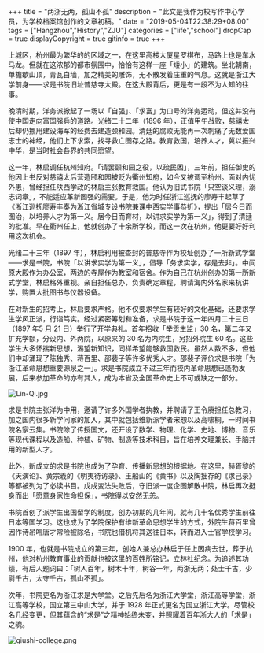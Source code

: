 +++
title = "两浙无两，孤山不孤"
description = "此文是我作为校写作中心学员，为学校档案馆创作的文章初稿。"
date = "2019-05-04T22:38:29+08:00"
tags = ["Hangzhou","History","ZJU"]
categories = ["life","school"]
dropCap = true
displayCopyright = true
gitinfo = true
+++

上城区，杭州最为繁华的的区域之一，在这里高楼大厦星罗棋布，马路上也是车水马龙。但就在这浓郁的都市氛围中，恰恰有这样一座「矮小」的建筑。坐北朝南，单檐歇山顶，青瓦白墙，加之精美的雕饰，无不散发着庄重的气息。这就是浙江大学前身——求是书院旧址普慈寺大殿。在这大殿背后，更是有一段不为人知的往事。

晚清时期，洋务派掀起了一场以「自强」、「求富」为口号的洋务运动，但这并没有使中国走向富国强兵的道路。光绪二十二年（1896 年），正值甲午战败，慈禧太后却仍挪用建设海军的经费去建造颐和园。清廷的腐败无能再一次刺痛了无数爱国志士的神经，他们上下求索，找寻救亡图存之路。教育救国，培养人才，冀以振兴中华，是当时社会各界的共同愿望。

这一年，林启调任杭州知府。「请罢颐和园之役，以疏民困」，三年前，担任御史的他因上书反对慈禧太后营造颐和园被贬为衢州知府，如今又被调至杭州。面对内忧外患，曾经担任陕西学政的林启主张教育救国。他认为旧式书院「只空谈义理，溺志词章」，不能适应革新图强的需要。于是，他为时任浙江巡抚的廖寿丰起草了《浙江巡抚廖寿丰奏为浙江省城专设书院兼课中西实学事恭折》，提出「居今日而图治，以培养人才为第一义。居今日而育材，以讲求实学为第一义」，得到了清廷的批准。早在衢州任上，他就创办了十余所学校，而这一次在杭州，他更要好好利用这次机会。

光绪二十三年（1897 年），林启利用被查封的普慈寺作为校址创办了一所新式学堂——求是书院，书院「以讲求实学为第一义」，倡导「务求实学，存是去非」。中间原大殿作为办公室，两边的寺屋作为教室和宿舍。作为自己在杭州创办的第一所新式学堂，林启格外重视。亲自担任总办，负责确定章程，聘请海内外名家来杭讲学，购置大批图书与仪器设备。

在对新生的招考上，林启要求严格。他不仅要求学生有较好的文化基础，还要求学生学风正派，行诣笃实。经过紧密筹划和准备，求是书院于这一年四月二十三日（1897 年5 月 21 日）举行了开学典礼。首年招收「举贡生监」30 名，第二年又扩充学额，分设内、外两院，以原来的 30 名为内院生，另招外院生 60 名。这些学生大多怀揣新思想，渴望新知识，同样希望能够救国救民。虽然人数不多，但他们中却涌现了陈独秀、蒋百里、邵裴子等许多优秀人才。邵裴子评价求是书院「为浙江革命思想重要源泉之一」。求是书院成立不过三年而校内革命思想已蓬勃发展，后来参加革命的亦有其人，成为本省及全国革命史上不可或缺之一部分。

![Lin-Qi.jpg](/images/Lin-Qi.jpg "林启")

求是书院主张洋为中用，邀请了许多外国学者执教，并聘请了王令赓担任总教习，加之国内很多新学问家的加入，其中就包括维新派学者宋恕以及高啸桐，一时间书院名家云集。书院除了传授国文，还开设了数学、物理、化学、史地、博物、音乐等现代课程以及造船、种植、矿物、制造等技术科目，旨在培养文理兼长、手脑并用的新型人才。

此外，新成立的求是书院也成为了孕育、传播新思想的根据地。在这里，赫胥黎的《天演论》、黄宗羲的《明夷待访录》、王船山的《黄书》以及陶拙存的《求己录》等都被列为了必读书目。戊戌变法失败后，守旧派一度企图解散书院，林启再次挺身而出「愿意身家性命担保」，书院得以安然无恙。

书院首创了派学生出国留学的制度，创办初期的几年间，就有几十名优秀学生前往日本等国学习。这也成为了学院保护有维新革命思想学生的方式，外院生蒋百里曾因作诗吊唁唐才常险被除名，书院也借机将其送往日本，转而进入士官学校学习。

1900 年，也就是书院成立的第三年，创始人兼总办林启于任上因病去世，葬于杭州，他对杭州教育事业的贡献也被这里的百姓所铭记，立林社纪念。为追述其功绩，有后人题词曰：「树人百年，树木十年，树谷一年，两浙无两；处士千古，少尉千古，太守千古，孤山不孤」。

次年，书院更名为浙江求是大学堂。之后先后名为浙江大学堂，浙江高等学堂，浙江高等学校，国立第三中山大学，并于 1928 年正式更名为国立浙江大学。尽管校名几经变更，但其蕴含的“求是”之精神始终未变，并照耀着百年浙大人的「求是」之魂。

![qiushi-college.png](/images/qiushi-college.png "求是书院旧址")